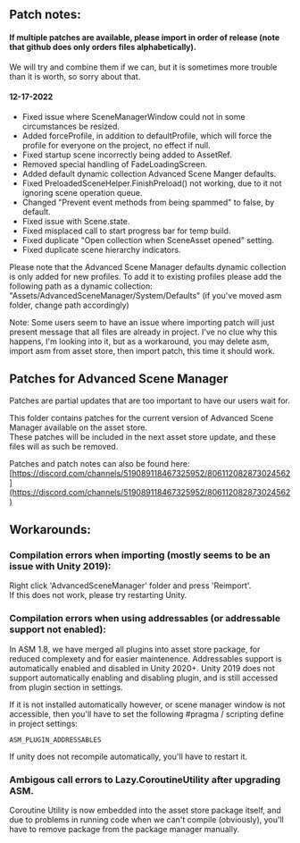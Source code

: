 
## Patch notes:
#### If multiple patches are available, please import in order of release (note that github does only orders files alphabetically).
We will try and combine them if we can, but it is sometimes more trouble than it is worth, so sorry about that.

#### 12-17-2022
- Fixed issue where SceneManagerWindow could not in some circumstances be resized.
- Added forceProfile, in addition to defaultProfile, which will force the profile for everyone on the project, no effect if null.
- Fixed startup scene incorrectly being added to AssetRef.
- Removed special handling of FadeLoadingScreen.
- Added default dynamic collection Advanced Scene Manger defaults.
- Fixed PreloadedSceneHelper.FinishPreload() not working, due to it not ignoring scene operation queue.
- Changed "Prevent event methods from being spammed" to false, by default.
- Fixed issue with Scene.state.
- Fixed misplaced call to start progress bar for temp build.
- Fixed duplicate "Open collection when SceneAsset opened" setting.
- Fixed duplicate scene hierarchy indicators.

Please note that the Advanced Scene Manager defaults dynamic collection is only added for new profiles. To add it to existing profiles please add the following path as a dynamic collection:
"Assets/AdvancedSceneManager/System/Defaults" (if you've moved asm folder, change path accordingly) 

Note: Some users seem to have an issue where importing patch will just present message that all files are already in project. I've no clue why this happens, I'm looking into it, but as a workaround, you may delete asm, import asm from asset store, then import patch, this time it should work.

## Patches for Advanced Scene Manager

Patches are partial updates that are too important to have our users wait for.

This folder contains patches for the current version of Advanced Scene Manager available on the asset store.\
These patches will be included in the next asset store update, and these files will as such be removed.

Patches and patch notes can also be found here:\
[https://discord.com/channels/519089118467325952/806112082873024562](https://discord.com/channels/519089118467325952/806112082873024562)

## Workarounds:
### Compilation errors when importing (mostly seems to be an issue with Unity 2019):
Right click 'AdvancedSceneManager' folder and press 'Reimport'.<br/>
If this does not work, please try restarting Unity.

### Compilation errors when using addressables (or addressable support not enabled):
In ASM 1.8, we have merged all plugins into asset store package, for reduced complexety and for easier maintenence.
Addressables support is automatically enabled and disabled in Unity 2020+. Unity 2019 does not support automatically enabling and disabling plugin, and is still accessed from plugin section in settings. 

If it is not installed automatically however, or scene manager window is not accessible, then you'll have to set the following #pragma / scripting define in project settings:

```ASM_PLUGIN_ADDRESSABLES```

If unity does not recompile automatically, you'll have to restart it.

### Ambigous call errors to Lazy.CoroutineUtility after upgrading ASM.
  Coroutine Utility is now embedded into the asset store package itself, and due to problems in running code when we can't compile (obviously), you'll have to remove package from the package manager manually.
  
